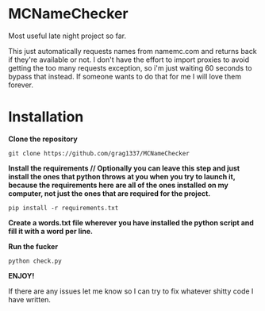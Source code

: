 # MCNameChecker
Most useful late night project so far.

This just automatically requests names from namemc.com and returns back if they're available or not.
I don't have the effort to import proxies to avoid getting the too many requests exception, so i'm just waiting 60 seconds to bypass that instead.
If someone wants to do that for me I will love them forever.

# Installation

**Clone the repository**
```
git clone https://github.com/grag1337/MCNameChecker
```

**Install the requirements // Optionally you can leave this step and just install the ones that python throws at you when you try to launch it, because the requirements here are all of the ones installed on my computer, not just the ones that are required for the project.**
```
pip install -r requirements.txt
```

**Create a words.txt file wherever you have installed the python script and fill it with a word per line.**

**Run the fucker**
```
python check.py
```

**ENJOY!**

If there are any issues let me know so I can try to fix whatever shitty code I have written.
